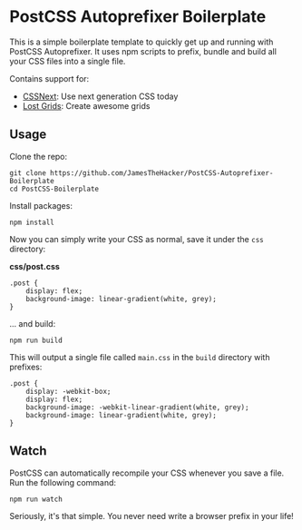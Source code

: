 PostCSS Autoprefixer Boilerplate
================================

This is a simple boilerplate template to quickly get up and running with PostCSS Autoprefixer. It uses npm scripts to prefix, bundle and build all your CSS files into a single file.

Contains support for:

* [CSSNext](http://cssnext.io): Use next generation CSS today
* [Lost Grids](https://github.com/peterramsing/lost): Create awesome grids

Usage
-----

Clone the repo:

    git clone https://github.com/JamesTheHacker/PostCSS-Autoprefixer-Boilerplate
    cd PostCSS-Boilerplate

Install packages:

    npm install

Now you can simply write your CSS as normal, save it under the `css` directory:

**css/post.css**

    .post {
        display: flex;
        background-image: linear-gradient(white, grey);
    }

... and build:

    npm run build

This will output a single file called `main.css` in the `build` directory with prefixes:

    .post {
        display: -webkit-box;
        display: flex;
        background-image: -webkit-linear-gradient(white, grey);
        background-image: linear-gradient(white, grey);
    }

Watch
-----

PostCSS can automatically recompile your CSS whenever you save a file. Run the following command:

    npm run watch

Seriously, it's that simple. You never need write a browser prefix in your life!
